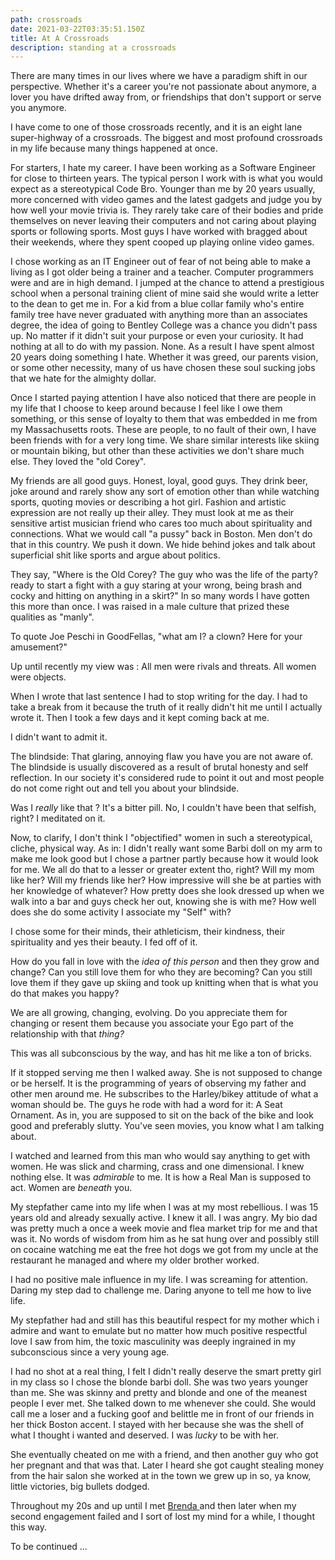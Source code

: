 ```yaml
---
path: crossroads
date: 2021-03-22T03:35:51.150Z
title: At A Crossroads
description: standing at a crossroads
---
```

There are many times in our lives where we have a paradigm shift in our perspective. Whether it's a career you're not passionate about anymore, a lover you have drifted away from, or friendships that don't support or serve you anymore.  

I have  come to one of those crossroads recently, and it is an eight lane super-highway of a crossroads. The biggest and most profound crossroads in my life because many things happened at once.  

For starters, I hate my career. I have been working as a Software Engineer for close to thirteen years. The typical person I work with is what you would expect as a stereotypical Code Bro.  Younger than me by 20 years usually, more concerned with video games and the latest gadgets and judge you by how well your movie trivia is. They rarely take care of their bodies and pride themselves on never leaving their computers and not caring about playing sports or following sports.  Most guys I have worked with bragged about their weekends, where they spent cooped up playing online video games. 

I chose working as an IT Engineer out of fear of not being able to make a living as I got older being a trainer and a teacher.  Computer programmers were and are in high demand.  I jumped at the chance to attend a prestigious school when a personal training client of mine said she would write a letter to the dean to get me in. For a kid from a blue collar family who's entire family tree have never graduated with anything more than an associates degree, the idea of going to Bentley College was a chance you didn't pass up.  No matter if it didn't suit your purpose or even your curiosity.  It had nothing at all to do with my passion.  None.  As a result I have spent almost 20 years doing something I hate. Whether it was greed, our parents vision, or some other necessity, many of us have chosen these soul sucking jobs that we hate for the almighty dollar. 

Once I started paying attention I have also noticed that there are people in my life that I choose to keep around because I feel like I owe them something, or this sense of loyalty to them that was embedded in me from my Massachusetts roots.  These are people, to no fault of their own, I have been friends with for a very long time. We share similar interests like skiing or mountain biking, but other than these activities we don't share much else.  They loved the "old Corey". 

My friends are all good guys. Honest, loyal, good guys. They drink beer,  joke around and rarely show any sort of emotion other than while watching sports, quoting movies or describing a hot girl.  Fashion and artistic expression are not really up their alley.  They must look at me as their sensitive artist musician friend who cares too much about spirituality and connections.   What we would call "a pussy" back in Boston.  Men don't do that in this country. We push it down. We hide behind jokes and talk about superficial shit like sports and argue about politics.

They say, "Where is the Old Corey? The guy who was the life of the party? ready to start a fight with a guy staring at your wrong, being brash and cocky and hitting on anything in a skirt?"  In so many words I have gotten this more than once.  I was raised in a male culture that prized these qualities as "manly".    

To quote Joe Peschi in GoodFellas, "what am I? a clown? Here for your amusement?"

Up until recently my view was : All men were rivals and threats.  All women were objects.

When I wrote that last sentence I had to stop writing for the day.  I had to take a break from it because  the truth of it really didn't hit me until I actually wrote it.  Then I took a few days and it kept coming back at me.  

I didn't want to admit it.  

The blindside: That glaring, annoying flaw you have you are not aware of.  The blindside is usually discovered as a result of brutal honesty and self reflection.  In our society it's considered rude to point it out and most people do not come right out and tell you about your blindside.  

Was I *really* like that ? It's a bitter pill.  No, I couldn't have been that selfish, right?  I meditated on it.  

Now, to clarify, I don't think I "objectified" women in such a stereotypical, cliche, physical way.  As in: I didn't really want some Barbi doll on my arm to make me look good but I chose a partner partly because how it would look for me. We all do that to a lesser or greater extent tho, right?  Will my mom like her?  Will my friends like her? How impressive will she be at parties with her knowledge of whatever?  How pretty does she look dressed up when we walk into a bar and guys check her out, knowing she is with me? How well does she do some activity I associate my "Self" with?  

I chose some for their minds, their athleticism, their kindness, their spirituality and yes their beauty. I fed off of it.   

How do you fall in love with the *idea of this person* and then they grow and change?  Can you still love them for who they are becoming?  Can you still love  them if they gave up skiing and took up knitting when that is what you do that makes you happy?

We are all growing, changing, evolving.  Do you appreciate them for changing or resent them because you associate your Ego part of the relationship with that *thing?*

This was all subconscious by the way, and has hit me like a ton of bricks.  

If it stopped serving me then I walked away.  She is not supposed to change or be herself.  It is the programming of years of observing my father and other men around me.  He subscribes to the Harley/bikey attitude of what a woman should be. The guys he rode with had a word for it: A Seat Ornament. As in, you are supposed to sit on the back of the bike and look good and preferably slutty.  You've seen movies, you know what I am talking about.  

 I watched and learned from this man who would say anything to get with women. He was slick and charming, crass and one dimensional.  I knew nothing else. It was *admirable* to me.  It is how a Real Man is supposed to act.  Women are *beneath* you.

My stepfather came into my life when I was at my most rebellious. I was 15 years old and already sexually active. I knew it all.  I was angry.  My bio dad was pretty much a once a week movie and flea market trip for me and that was it. No words of wisdom from him as he sat hung over and possibly still on cocaine watching me eat the free hot dogs we got from my uncle at the restaurant he managed and where my older brother worked.   

I had no positive male influence in my life.  I was screaming for attention. Daring my step dad to challenge me.  Daring anyone to tell me how to live life. 

My stepfather had and still has this beautiful respect for my mother which i admire and want to emulate but no matter how much positive respectful love I saw from him, the toxic masculinity was deeply ingrained in my subconscious since a very young age.  

I had no shot at a real thing, I felt I didn't really deserve the smart pretty girl in my class so I chose the blonde barbi doll.  She was two years younger than me. She was skinny and pretty and blonde and one of the meanest people I ever met.  She talked down to me whenever she could. She would call me a loser and a fucking goof and belittle me in front of our friends in her thick Boston accent. I stayed with her because she was the shell of what I thought i wanted and deserved. I was *lucky* to be with her. 

She eventually cheated on me with a friend, and then another guy who got her pregnant and that was that. Later I heard she got caught stealing money from the hair salon she worked at in the town we grew up in so, ya know, little victories, big bullets dodged. 

Throughout my 20s and up until I met [Brenda ](https://www.jackalopeadventures.com/blog/the-first-one/)and then later when my second engagement failed and I sort of lost my mind for a while, I thought this way.  











To be continued ...